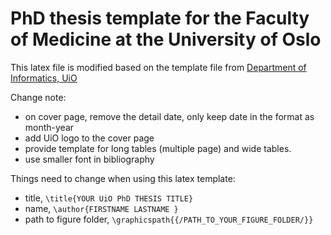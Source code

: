 # PhD thesis template for the Faculty of Medicine at the University of Oslo


This latex file is modified based on the template file from [Department of Informatics, UiO](https://www.mn.uio.no/ifi/tjenester/it/hjelp/latex/uiophd.html)

Change note:

* on cover page, remove the detail date, only keep date in the format as month-year
* add UiO logo to the cover page
* provide template for long tables (multiple page) and wide tables.
* use smaller font in bibliography

Things need to change when using this latex template:
* title, `\title{YOUR UiO PhD THESIS TITLE}`
* name, `\author{FIRSTNAME LASTNAME }`
* path to figure folder, `\graphicspath{{/PATH_TO_YOUR_FIGURE_FOLDER/}}`
